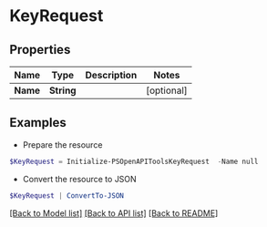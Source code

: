 # KeyRequest
## Properties

Name | Type | Description | Notes
------------ | ------------- | ------------- | -------------
**Name** | **String** |  | [optional] 

## Examples

- Prepare the resource
```powershell
$KeyRequest = Initialize-PSOpenAPIToolsKeyRequest  -Name null
```

- Convert the resource to JSON
```powershell
$KeyRequest | ConvertTo-JSON
```

[[Back to Model list]](../README.md#documentation-for-models) [[Back to API list]](../README.md#documentation-for-api-endpoints) [[Back to README]](../README.md)

